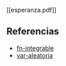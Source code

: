 [[esperanza.pdf]]

## Referencias
- [fn-integrable](./fn-integrable.md)
- [var-aleatoria](./var-aleatoria.md)
